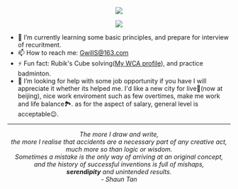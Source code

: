 <div align="center">
  <p href="https://github.com/anuraghazra/github-readme-stats">
    <img src="https://github-readme-stats.vercel.app/api?username=gwills163&count_private=true&include_all_commits=true&show_icons=true&hide=issues"/>
  </p>
  <p herf="https://skillicons.dev">
    <img src="https://skillicons.dev/icons?i=python,django,java,git,linux,mongodb,mysql,photoshop,html,js,vue,php&perline=12"/>
  </p>
<div>
<div align="left">
<div>
    
- 🌱 I’m currently learning some basic principles, and prepare for interview of recuritment.
- 📫 How to reach me: GwillS@163.com
- ⚡ Fun fact: Rubik's Cube solving(<a href="https://www.worldcubeassociation.org/persons/2019MENG18">My WCA profile</a>), and practice badminton.
- 🤔 I’m looking for help with some job opportunity if you have I will appreciate it whether its helped me. I'd like a new city for live🏨(now at beijing), nice work enviroment such as few overtimes, make me work and life balance🏞️. as for the aspect of salary, general level is acceptable😉.

<hr>
    
    
<div align="center">
  <p>
    <em>
    The more I draw and write,</br>   
    the more I realise that accidents are a necessary part of any creative act,</br>  
    much more so than logic or wisdom.</br>   
    Sometimes a mistake is the only way of arriving at an original concept,</br>  
    and the history of successful inventions is full of mishaps,</br>  
    <strong>serendipity</strong> and unintended results.</br>  
    - Shaun Tan
    </em>
  </p>
</div>


<!--
**GWillS163/GWillS163** is a ✨ _special_ ✨ repository because its `README.md` (this file) appears on your GitHub profile.

Here are some ideas to get you started:

- 🔭 I’m currently working on ...
- 🌱 I’m currently learning ...
- 👯 I’m looking to collaborate on ...
- 🤔 I’m looking for help with ...
- 💬 Ask me about ...
- 📫 How to reach me: ...
- 😄 Pronouns: ...
- ⚡ Fun fact: ...

 <a style="text-color:#9f9f9f">
  The following is my favorite poem, its philosophy as my thought, create by a dev in GitHub.
  </a>

&hide=issues&bg_color=00462A&title_color=f6f7f8&text_color=e6e6e6
-->
